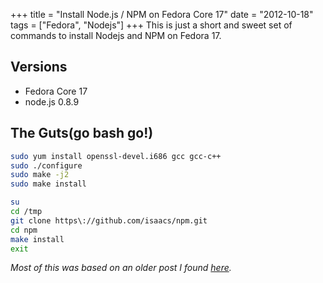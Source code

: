 +++
title = "Install Node.js / NPM on Fedora Core 17"
date = "2012-10-18"
tags = ["Fedora", "Nodejs"]
+++
This is just a short and sweet set of commands to install Nodejs and NPM on Fedora 17.

## Versions
* Fedora Core 17
* node.js 0.8.9


## The Guts(go bash go!)
```bash
sudo yum install openssl-devel.i686 gcc gcc-c++
sudo ./configure
sudo make -j2
sudo make install

su
cd /tmp
git clone https\://github.com/isaacs/npm.git
cd npm
make install
exit
```

*Most of this was based on an older post I found [here](http\://johnroach.info/2011/11/20/installing-node-js-0-6-2-on-fedora-16/).*
